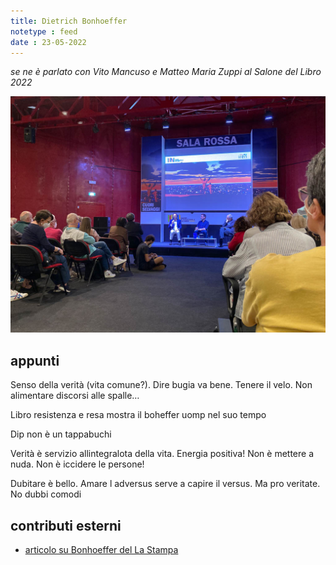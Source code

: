 ```yaml
---
title: Dietrich Bonhoeffer
notetype : feed
date : 23-05-2022
---
```


_se ne è parlato con Vito Mancuso e Matteo Maria Zuppi al Salone del Libro 2022_

![salone libro 2022](/assets/foto/salto_mancuso.jpg)

## appunti
Senso della verità (vita comune?). Dire bugia va bene. Tenere il velo. Non alimentare discorsi alle spalle…

Libro resistenza e resa mostra il boheffer uomp nel suo tempo

Dip non è un tappabuchi

Verità è servizio allintegralota della vita. Energia positiva! Non è mettere a nuda. Non è iccidere le persone!

Dubitare è bello. Amare l adversus serve a capire il versus. Ma pro veritate. No dubbi comodi

## contributi esterni

- [articolo su Bonhoeffer del La Stampa](/assets/allegati/stampa22_bonhoeffer.jpg)

